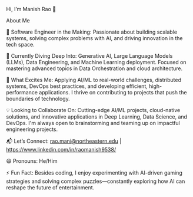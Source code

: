 Hi, I’m Manish Rao 👋

About Me

🚀 Software Engineer in the Making: Passionate about building scalable systems, solving complex problems with AI, and driving innovation in the tech space.

🌱 Currently Diving Deep Into: Generative AI, Large Language Models (LLMs), Data Engineering, and Machine Learning deployment. Focused on mastering advanced topics in Data Orchestration and cloud architecture.

👀 What Excites Me: Applying AI/ML to real-world challenges, distributed systems, DevOps best practices, and developing efficient, high-performance applications. I thrive on contributing to projects that push the boundaries of technology.

💡 Looking to Collaborate On: Cutting-edge AI/ML projects, cloud-native solutions, and innovative applications in Deep Learning, Data Science, and DevOps. I'm always open to brainstorming and teaming up on impactful engineering projects.

📬 Let’s Connect: rao.mani@northeastern.edu | https://www.linkedin.com/in/raomanish9538/ 

😄 Pronouns: He/Him

⚡ Fun Fact: Besides coding, I enjoy experimenting with AI-driven gaming strategies and solving complex puzzles—constantly exploring how AI can reshape the future of entertainment.
<!---
rao-manish-24/rao-manish-24 is a ✨ special ✨ repository because its `README.md` (this file) appears on your GitHub profile.
You can click the Preview link to take a look at your changes.
--->
